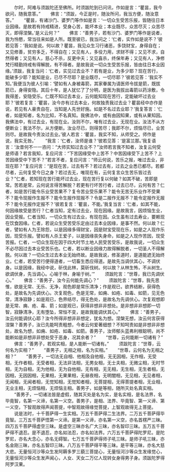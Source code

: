 <!-- { "loadSidebar": true } -->
　　尔时，阿难与须跋陀还至佛所。时须跋陀到已问讯，作如是言：“瞿昙，我今欲问，随我意答。”
　　佛言：“须跋，今正是时，随汝所问，我当方便，随汝意答。”
　　“瞿昙，有诸沙门、婆罗门等作如是言：‘一切众生受苦乐报，皆随往日本业因缘。是故若有持戒精进，受身心苦，能坏本业；本业既尽，众苦尽灭；众苦尽灭，即得涅槃。’是义云何？”
　　佛言：“善男子，若有沙门、婆罗门等作是说者，我为怜愍，常当往来如是人所。既至彼已，我当问之：‘仁者，实作如是说不？’彼若见答：‘我如是说。何以故？瞿昙，我见众生习行诸恶，多饶财宝，身得自在；又见修善，贫穷多乏，不得自在；又见有人，多役力用，求财不得；又见不求，自然得者；又见有人，慈心不杀，反更中夭；又见喜杀，终保年寿；又见有人，净修梵行精勤持戒有得解脱，有不得者。是故我说一切众生受苦乐报，皆由往日本业因缘。’须跋，我复当问：‘仁者，实见过去业不？若有是业，为多少耶？现在苦行，能破多少耶？能知是业，已尽不尽耶？是业既尽，一切尽耶？’彼若见答：‘我实不知。’我便当为彼人引喻：‘譬如有人身被毒箭，其家眷属为请医师令拔是箭，既拔箭已，身得安隐。其后十年，是人犹忆了了分明，是医为我拔出毒箭以药涂敷，令我得差，安隐受乐。仁既不知过去本业，云何能知现在苦行，定能破坏过去业耶？’彼若复言：‘瞿昙，汝今亦有过去本业，何故独责我过去业？瞿昙经中亦作是说，若见有人豪贵自在，当知是人先世好施。如是不名过去业耶？’我复答言：‘仁者，如是知者，名为比知，不名真知。我佛法中，或有由因知果，或有从果知因。我佛法中，有过去业，有现在业。汝则不尔，唯有过去业，无现在业。汝法不从方便断业；我法不尔，从方便断。汝业尽已，则得苦尽；我即不尔，烦恼尽已，业苦则尽。是故我今责汝过去业。’彼人若言：‘瞿昙，我实不知，从师受之。师作是说，我实无咎。’
　　“我言：‘仁者，汝师是谁？’彼若见答：‘是富兰那。’我复语言：‘汝昔何不一一咨问：“大师实知过去业不？”汝师若言我不知者，汝复云何受是师语？若言我知，复应问言：“下苦因缘受中上苦不？中苦因缘受下上苦不？上苦因缘受中下苦不？”若言不者，复应问言：“师云何说，苦乐之报，唯过去业，非现在耶？”复应问言：“是现在苦，过去有不？若过去有，过去之业悉已都尽。若都尽者，云何复受今日之身？若过去无，唯现在有，云何复言众生苦乐皆过去业？”仁者，若知现在苦行能坏过去业，现在苦行复以何破？如其不破，苦即是常。苦若是常，云何说言得苦解脱？若更有行坏苦行者，过去已尽，云何有苦？仁者，如是苦行能令乐业受苦果不？复令苦业受乐果不？能令无苦无乐业作不受果不？能令现报作生报不？能令生报作现报不？令是二报作无报不？能令定报作无报不？能令无报作定报不？’彼若复言：‘瞿昙，不能。’我复当言：‘仁者，如其不能，何因缘故受是苦行？仁者当知，定有过去业，现在因缘。是故我言，因烦恼生业，因业受报。仁者当知，一切众生有过去业，有现在因。众生虽有过去寿业，要赖现在饮食因缘。仁者，若说众生受苦受乐定由过去本业因缘，是事不然。何以故？仁者，譬如有人为王除怨，以是因缘多得财宝，因是财宝受现在乐，如是之人现作乐因，现受乐报。譬如有人杀王爱子，以是因缘丧失身命，如是之人现作苦因，现受苦报。仁者，一切众生现在因于四大时节土地人民受苦受乐，是故我说，一切众生不必尽因过去本业受苦乐也。仁者，若以断业因缘力故得解脱者，一切圣人不得解脱。何以故？一切众生过去本业无始终故。是故我说，修圣道时，是道能遮无始终业。仁者，若受苦行便得道者，一切畜生悉应得道。是故先当调伏其心，不调伏身。以是因缘，我经中说，斫伐此林，莫斫伐树。何以故？从林生怖，不从树生。欲调伏身，先当调心。心喻于林，身喻于树。’”
　　须跋陀言：“世尊，我已先调伏心。”
　　佛言：“善男子，汝今云何能先调心？”
　　须跋陀言：“世尊，我先思惟，欲是无常、无乐、无净，观色即是常乐清净；作是观已，欲界结断，获得色处，是故名为先调伏心。次复观色，色是无常，如痈、如疮、如毒、如箭，见无色常，清净寂静；如是观已，色界结尽，得无色处，是故名为先调伏心。次复观想即是无常、痈、疮、毒、箭；如是观已，获得非想非非想处。是非想非非想即一切智，寂静清净，无有堕坠，常恒不变，是故我能调伏其心。”
　　佛言：“善男子，汝云何能调伏心耶？汝今所得非想非非想定，犹名为想。涅槃无想，汝云何言获得涅槃？善男子，汝已先能呵责粗想，今者云何爱著细想？不知呵责如是非想非非想处，故名为想，如痈、如疮、如毒、如箭。善男子，汝师郁头蓝弗利根聪明，尚不能断如是非想非非想处受于恶身，况其余者？”
　　“世尊，云何能断一切诸有？”
　　佛言：“善男子，若观实相，是人能断一切诸有。”
　　须跋陀言：“世尊，云何名为实相？”
　　“善男子，无相之相，名为实相。”
　　“世尊，云何名为无相之相？”
　　“善男子，一切法无自相、他相及自他相，无无因相，无作相，无受相，无作者相，无受者相，无法非法相，无男女相，无士夫相，无微尘相，无时节相，无为自相，无为他相，无为自他相，无有相，无无相，无生相，无生者相，无因相，无因因相，无果相，无果果相，无昼夜相，无明闇相，无见相，无见者相，无闻相，无闻者相，无觉知相，无觉知者相，无菩提相，无得菩提者相，无业相，无业主相，无烦恼相，无烦恼主相。善男子，如是等相，随所灭处名真实相。
　　“善男子，一切诸法皆是虚假，随其灭处是名为实，是名实相，是名法界，名毕竟智，名第一义谛，名第一义空。善男子，是相、法界、毕竟智、第一义谛、第一义空，下智观故得声闻菩提，中智观故得缘觉菩提，上智观故得无上菩提。
　　说是法时，十千菩萨得一生实相。万五千菩萨得二生法界。二万五千菩萨得毕竟智。三万五千菩萨悟第一义谛。是第一义谛，亦名第一义空，亦名首楞严三昧。四万五千菩萨得虚空三昧。是虚空三昧亦名广大三昧，亦名智印三昧。五万五千菩萨得不退忍。是不退忍，亦名如法忍，亦名如法界。六万五千菩萨得陀罗尼。是陀罗尼，亦名大念心，亦名无碍智。七万五千菩萨得师子吼三昧。是师子吼三昧，亦名金刚三昧，亦名五智印三昧。八万五千菩萨得平等三昧。是平等三昧，亦名大慈大悲。无量恒河沙等众生发阿耨多罗三藐三菩提心，无量恒河沙等众生发缘觉心，无量恒河沙等众生发声闻心，人女、天女二万亿人现转女身得男子身。须跋陀罗得阿罗汉果。
